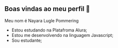 ## Boas vindas ao meu perfil 💙

Meu nom é Nayara Lugle Pommering

-  Estou estudando na Platafroma Alura;
-  Estou me desenvolvendo na linguagem Javascript;
-  Sou estudante;
